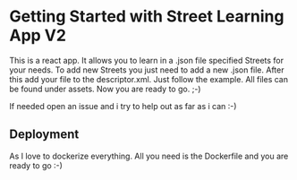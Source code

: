 # Getting Started with Street Learning App V2

This is a react app. It allows you to learn in a .json file specified Streets for your needs.
To add new Streets you just need to add a new .json file. After this add your file to the descriptor.xml. Just follow the example. All files can be found under assets.
Now you are ready to go. ;-)

If needed open an issue and i try to help out as far as i can :-)

## Deployment

As I love to dockerize everything. All you need is the Dockerfile and you are ready to go :-)
